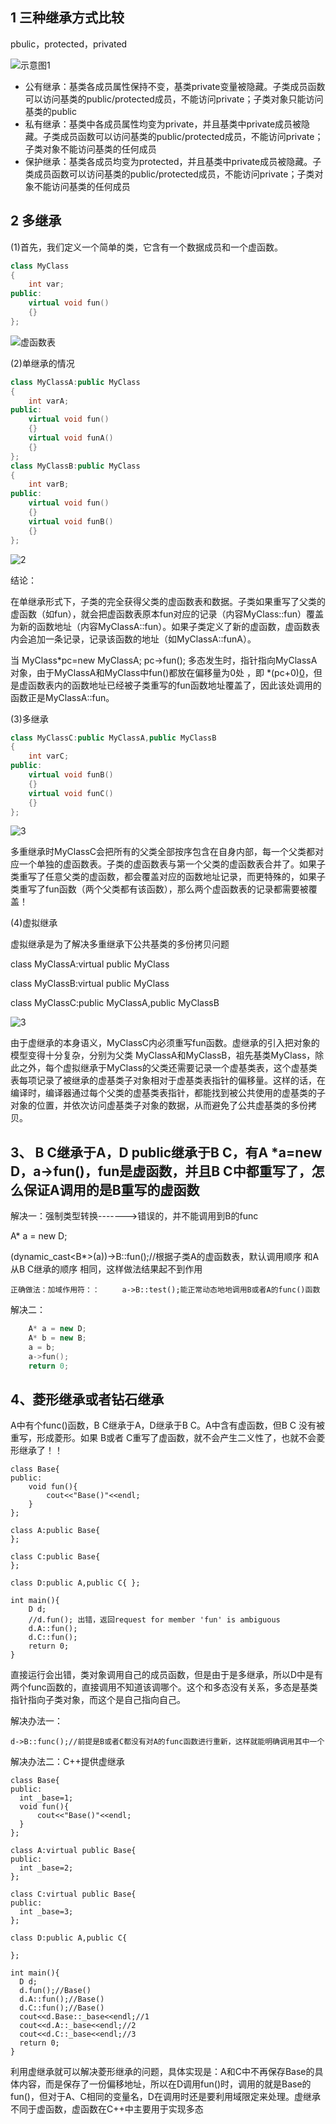 1 三种继承方式比较
---
pbulic，protected，privated

![示意图1](https://github.com/Planck-a/image-folder/blob/master/%E8%AE%A1%E7%AE%97%E6%9C%BA%E7%BD%91%E7%BB%9C/1069650-20170409100203972-702164806.png)

* 公有继承：基类各成员属性保持不变，基类private变量被隐藏。子类成员函数可以访问基类的public/protected成员，不能访问private；子类对象只能访问基类的public
* 私有继承：基类中各成员属性均变为private，并且基类中private成员被隐藏。子类成员函数可以访问基类的public/protected成员，不能访问private；子类对象不能访问基类的任何成员
* 保护继承：基类各成员均变为protected，并且基类中private成员被隐藏。子类成员函数可以访问基类的public/protected成员，不能访问private；子类对象不能访问基类的任何成员

2 多继承
---

(1)首先，我们定义一个简单的类，它含有一个数据成员和一个虚函数。
```cpp
class MyClass
{
    int var;
public:
    virtual void fun()
    {}
};

```
![虚函数表](https://github.com/Planck-a/image-folder/blob/master/%E8%AE%A1%E7%AE%97%E6%9C%BA%E7%BD%91%E7%BB%9C/%E8%99%9A%E5%87%BD%E6%95%B0%E8%A1%A8.jpeg)


(2)单继承的情况

```cpp
class MyClassA:public MyClass
{
    int varA;
public:
    virtual void fun()
    {}
    virtual void funA()
    {}
};
class MyClassB:public MyClass
{
    int varB;
public:
    virtual void fun()
    {}
    virtual void funB()
    {}
};
```
![2](https://github.com/Planck-a/image-folder/blob/master/%E8%AE%A1%E7%AE%97%E6%9C%BA%E7%BD%91%E7%BB%9C/%E5%8D%95%E7%BB%A7%E6%89%BF.jpeg)

结论：

在单继承形式下，子类的完全获得父类的虚函数表和数据。子类如果重写了父类的虚函数（如fun），就会把虚函数表原本fun对应的记录（内容MyClass::fun）覆盖为新的函数地址（内容MyClassA::fun）。如果子类定义了新的虚函数，虚函数表内会追加一条记录，记录该函数的地址（如MyClassA::funA）。

当 MyClass*pc=new MyClassA;   pc->fun();  多态发生时，指针指向MyClassA对象，由于MyClassA和MyClass中fun()都放在偏移量为0处 ，即 *(pc+0)[0]()，但是虚函数表内的函数地址已经被子类重写的fun函数地址覆盖了，因此该处调用的函数正是MyClassA::fun。

(3)多继承
```cpp
class MyClassC:public MyClassA,public MyClassB
{
    int varC;
public:
    virtual void funB()
    {}
    virtual void funC()
    {}
};
```
![3](https://github.com/Planck-a/image-folder/blob/master/%E8%AE%A1%E7%AE%97%E6%9C%BA%E7%BD%91%E7%BB%9C/%E5%A4%9A%E7%BB%A7%E6%89%BF.jpeg)

多重继承时MyClassC会把所有的父类全部按序包含在自身内部，每一个父类都对应一个单独的虚函数表。子类的虚函数表与第一个父类的虚函数表合并了。如果子类重写了任意父类的虚函数，都会覆盖对应的函数地址记录，而更特殊的，如果子类重写了fun函数（两个父类都有该函数），那么两个虚函数表的记录都需要被覆盖！

(4)虚拟继承

虚拟继承是为了解决多重继承下公共基类的多份拷贝问题

class MyClassA:virtual public MyClass

class MyClassB:virtual public MyClass

class MyClassC:public MyClassA,public MyClassB

![3](https://github.com/Planck-a/image-folder/blob/master/%E8%AE%A1%E7%AE%97%E6%9C%BA%E7%BD%91%E7%BB%9C/%E8%99%9A%E7%BB%A7%E6%89%BF.jpeg)

由于虚继承的本身语义，MyClassC内必须重写fun函数。虚继承的引入把对象的模型变得十分复杂，分别为父类 MyClassA和MyClassB，祖先基类MyClass，除此之外，每个虚拟继承于MyClass的父类还需要记录一个虚基类表，这个虚基类表每项记录了被继承的虚基类子对象相对于虚基类表指针的偏移量。这样的话，在编译时，编译器通过每个父类的虚基类表指针，都能找到被公共使用的虚基类的子对象的位置，并依次访问虚基类子对象的数据，从而避免了公共虚基类的多份拷贝。

3、 B C继承于A，D public继承于B C，有A *a=new D，a->fun()，fun是虚函数，并且B C中都重写了，怎么保证A调用的是B重写的虚函数
---

解决一：强制类型转换------->错误的，并不能调用到B的func

A* a = new D;

(dynamic_cast<B*>(a))->B::fun();//根据子类A的虚函数表，默认调用顺序 和A从B C继承的顺序 相同，这样做法结果起不到作用

`正确做法：加域作用符：：     a->B::test();能正常动态地地调用B或者A的func()函数`



解决二：
```cpp
    A* a = new D;
    A* b = new B;
    a = b;
    a->fun();
    return 0;
```    
4、菱形继承或者钻石继承
---
A中有个func()函数，B C继承于A，D继承于B C。A中含有虚函数，但B C 没有被重写，形成菱形。如果 B或者 C重写了虚函数，就不会产生二义性了，也就不会菱形继承了！！

```
class Base{
public:
    void fun(){
        cout<<"Base()"<<endl;
    }
};

class A:public Base{
};

class C:public Base{
};

class D:public A,public C{ };

int main(){
    D d;
    //d.fun(); 出错，返回request for member 'fun' is ambiguous
    d.A::fun();
    d.C::fun();
    return 0;
}
```
直接运行会出错，类对象调用自己的成员函数，但是由于是多继承，所以D中是有两个func函数的，直接调用不知道该调哪个。这个和多态没有关系，多态是基类指针指向子类对象，而这个是自己指向自己。

  解决办法一：
  ```
  d->B::func();//前提是B或者C都没有对A的func函数进行重新，这样就能明确调用其中一个
  ```
  
  解决办法二：C++提供虚继承
  ```
class Base{
public:
    int _base=1;
    void fun(){
        cout<<"Base()"<<endl;
    }
};

class A:virtual public Base{
public:
    int _base=2;
};

class C:virtual public Base{
public:
    int _base=3;
};

class D:public A,public C{

};

int main(){
    D d;
    d.fun();//Base()
    d.A::fun();//Base()
    d.C::fun();//Base()
    cout<<d.Base::_base<<endl;//1
    cout<<d.A::_base<<endl;//2
    cout<<d.C::_base<<endl;//3
    return 0;
}
  ```
利用虚继承就可以解决菱形继承的问题，具体实现是：A和C中不再保存Base的具体内容，而是保存了一份偏移地址，所以在D调用fun()时，调用的就是Base的fun()，但对于A、C相同的变量名，D在调用时还是要利用域限定来处理。虚继承不同于虚函数，虚函数在C++中主要用于实现多态
